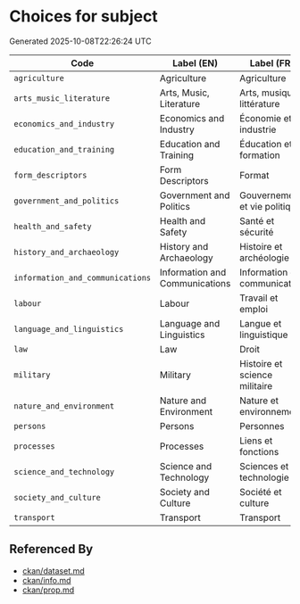 # Choices for subject

Generated 2025-10-08T22:26:24 UTC

| Code | Label (EN) | Label (FR) |
|------|------------|------------|
| `agriculture` | Agriculture | Agriculture |
| `arts_music_literature` | Arts, Music, Literature | Arts, musique, littérature |
| `economics_and_industry` | Economics and Industry | Économie et industrie |
| `education_and_training` | Education and Training | Éducation et formation |
| `form_descriptors` | Form Descriptors | Format |
| `government_and_politics` | Government and Politics | Gouvernement et vie politique |
| `health_and_safety` | Health and Safety | Santé et sécurité |
| `history_and_archaeology` | History and Archaeology | Histoire et archéologie |
| `information_and_communications` | Information and Communications | Information et communication |
| `labour` | Labour | Travail et emploi |
| `language_and_linguistics` | Language and Linguistics | Langue et linguistique |
| `law` | Law | Droit |
| `military` | Military | Histoire et science militaire |
| `nature_and_environment` | Nature and Environment | Nature et environnement |
| `persons` | Persons | Personnes |
| `processes` | Processes | Liens et fonctions |
| `science_and_technology` | Science and Technology | Sciences et technologie |
| `society_and_culture` | Society and Culture | Société et culture |
| `transport` | Transport | Transport |


## Referenced By

- [ckan/dataset.md](../ckan/dataset.md)
- [ckan/info.md](../ckan/info.md)
- [ckan/prop.md](../ckan/prop.md)
